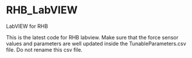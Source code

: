 # RHB_LabVIEW
LabVIEW for RHB


This is the latest code for RHB labview. Make sure that the force sensor values and parameters are well updated inside the TunableParameters.csv file. Do not rename this csv file. 
